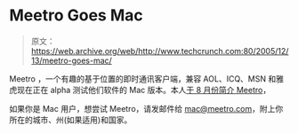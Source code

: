 # Meetro Goes Mac 

> 原文：<https://web.archive.org/web/http://www.techcrunch.com:80/2005/12/13/meetro-goes-mac/>

Meetro ，一个有趣的基于位置的即时通讯客户端，兼容 AOL、ICQ、MSN 和雅虎现在正在 alpha 测试他们软件的 Mac 版本。本人[于 8 月份简介 Meetro](https://web.archive.org/web/20150914120717/http://www.techcrunch.com/2005/08/01/profile-meetro/)，

如果你是 Mac 用户，想尝试 Meetro，请发邮件给 mac@meetro.com，附上你所在的城市、州(如果适用)和国家。